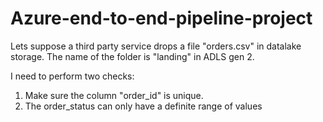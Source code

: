 # Azure-end-to-end-pipeline-project

Lets suppose a third party service drops a file "orders.csv" in datalake storage. The name of the folder is "landing" in ADLS gen 2.


I need to perform two checks:
1. Make sure the column "order_id" is unique.
2. The order_status can only have a definite range of values

